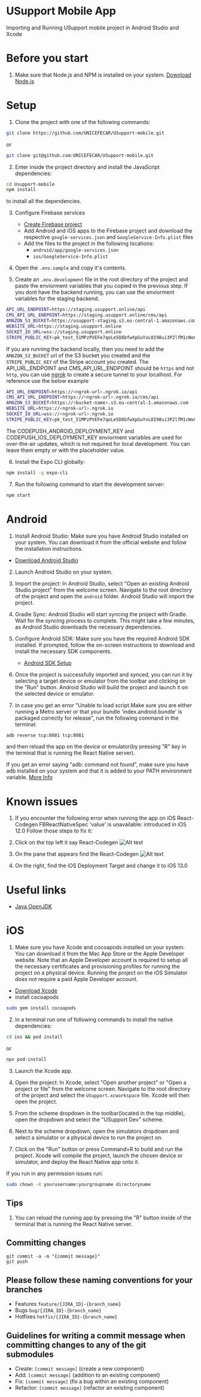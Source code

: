 # USupport Mobile App

Importing and Running USupport mobile project in Android Studio and Xcode

# Before you start

1. Make sure that Node.js and NPM is installed on your system.
   [Download Node.js](https://nodejs.org/en/download/)

# Setup

1. Clone the project with one of the following commands:

```sh
git clone https://github.com/UNICEFECAR/USupport-mobile.git
```

or

```sh
git clone git@github.com:UNICEFECAR/USupport-mobile.git
```

2. Enter inside the project directory and install the JavaScript dependencies:

```sh
cd Usupport-mobile
npm install
```

to install all the dependencies.

3. Configure Firebase services

   - [Create Firebase project](https://console.firebase.google.com/)
   - Add Android and iOS apps to the Firebase project and download the respective `google-services.json` and `GoogleService-Info.plist` files
   - Add the files to the project in the following locations:
     - `android/app/google-services.json`
     - `ios/GoogleService-Info.plist`

4. Open the `.env.sample` and copy it's contents.

5. Create an `.env.development` file in the root directory of the project and paste the enviorment variables that you copied in the previous step. If you dont have the backend running, you can use the enviorment variables for the staging backend.

```sh
API_URL_ENDPOINT=https://staging.usupport.online/api
CMS_API_URL_ENDPOINT=https://staging.usupport.online/cms/api
AMAZON_S3_BUCKET=https://usupport-staging.s3.eu-central-1.amazonaws.com
WEBSITE_URL=https://staging.usupport.online
SOCKET_IO_URL=wss://staging.usupport.online
STRIPE_PUBLIC_KEY=pk_test_51MPzPVEFe7qoLe5D8bfwXpGuYvL0I98ui3P2lfM1cWoG1b0oRU8GfXBzWnXMrivdRwR7gXXngkjiNxm85PXv4B1400jL8VhSUh
```

If you are running the backend locally, then you need to add the `AMAZON_S3_BUCKET` url of the S3 bucket you created and the `STRIPE_PUBLIC_KEY` of the Stripe account you created.
The API_URL_ENDPOINT and CMS_API_URL_ENDPOINT should be `https` and not `http`, you can use [ngrok](https://ngrok.com/) to create a secure tunnel to your localhost. For reference use the below example

```sh
API_URL_ENDPOINT=https://<ngrok-url>.ngrok.io/api
CMS_API_URL_ENDPOINT=https://<ngrok-url>.ngrok.io/cms/api
AMAZON_S3_BUCKET=https://<bucket-name>.s3.eu-central-1.amazonaws.com
WEBSITE_URL=https://<ngrok-url>.ngrok.io
SOCKET_IO_URL=wss://<ngrok-url>.ngrok.io
STRIPE_PUBLIC_KEY=pk_test_51MPzPVEFe7qoLe5D8bfwXpGuYvL0I98ui3P2lfM1cWoG1b0oRU8GfXBzWnXMrivdRwR7gXXngkjiNxm85PXv4B1400jL8VhSUh
```

The CODEPUSH_ANDROID_DEPLOYMENT_KEY and CODEPUSH_IOS_DEPLOYMENT_KEY enviorment variables are used for over-the-air updates, which is not required for local development. You can leave them empty or with the placeholder value.

6. Install the Expo CLI globally:

```sh
npm install -g expo-cli
```

7. Run the following command to start the development server:

```sh
npm start
```

# Android

1. Install Android Studio: Make sure you have Android Studio installed on your system. You can download it from the official website and follow the installation instructions.

- [Download Android Studio](https://developer.android.com/studio)

2. Launch Android Studio on your system.

3. Import the project: In Android Studio, select "Open an existing Android Studio project" from the welcome screen. Navigate to the root directory of the project and open the `android` folder. Android Studio will import the project.

4. Gradle Sync: Android Studio will start syncing the project with Gradle. Wait for the syncing process to complete. This might take a few minutes, as Android Studio downloads the necessary dependencies.

5. Configure Android SDK: Make sure you have the required Android SDK installed. If prompted, follow the on-screen instructions to download and install the necessary SDK components.

   - [Android SDK Setup](https://developer.android.com/studio/intro/update#sdk-manager)

6. Once the project is successfully imported and synced, you can run it by selecting a target device or emulator from the toolbar and clicking on the "Run" button. Android Studio will build the project and launch it on the selected device or emulator.

7. In case you get an error "Unable to load script.Make sure you are either running a Metro server or that your bundle 'index.android.bundle' is packaged correctly for release", run the following command in the terminal:

```sh
adb reverse tcp:8081 tcp:8081
```

and then reload the app on the device or emulator(by pressing "R" key in the terminal that is running the React Native server).

If you get an error saying "adb: command not found", make sure you have adb installed on your system and that it is added to your PATH environment variable. [More Info](https://medium.com/androiddevelopers/help-adb-is-not-found-93e9ed8a67ee)

# Known issues

1. If you encounter the following error when running the app on iOS
   React-Codegen
   FBReactNativeSpec
   'value' is unavailable:
   introduced in iOS 12.0
   Follow those steps to fix it:

1. Click on the top left it say React-Codegen
   ![Alt text](https://usupport-staging.s3.eu-central-1.amazonaws.com/xcode-codegen.jpeg)
1. On the pane that appears find the React-Codegen
   ![Alt text](https://usupport-staging.s3.eu-central-1.amazonaws.com/xcode-codegen2.jpeg)
1. On the right, find the iOS Deployment Target and change it to iOS 13.0

# Useful links

- [Java OpenJDK ](https://www.azul.com/downloads/?package=jdk#zulu)

# iOS

1. Make sure you have Xcode and cocoapods installed on your system. You can download it from the Mac App Store or the Apple Developer website. Note that an Apple Developer account is required to setup all the necessary certificates and provisioning profiles for running the project on a physical device. Running the project on the iOS Simulator does not require a paid Apple Developer account.

- [Download Xcode](https://developer.apple.com/xcode/)
- install cocoapods

```sh
sudo gem install cocoapods
```

2. In a terminal run one of following commands to install the native dependencies:

```sh
cd ios && pod install
```

or

```sh
npx pod-install
```

3. Launch the Xcode app.

4. Open the project: In Xcode, select "Open another project" or "Open a project or file" from the welcome screen. Navigate to the root directory of the project and select the `USupport.xcworkspace` file. Xcode will then open the project.

5. From the scheme dropdown in the toolbar(located in the top middle), open the dropdown and select the "USupport Dev" scheme.

6. Next to the scheme dropdown, open the simulators dropdown and select a simulator or a physical device to run the project on.

7. Click on the "Run" button or press Command+R to build and run the project. Xcode will compile the project, launch the chosen device or simulator, and deploy the React Native app onto it.

If you run in any permission issues run:

```sh
sudo chown -R yourusername:yourgroupname directoryname
```

## Tips

1. You can reload the running app by pressing the "R" button inside of the terminal that is running the React Native server.

## Committing changes

```
git commit -a -m "{commit message}"
git push
```

## Please follow these naming conventions for your branches

- Features `feature/{JIRA_ID}-{branch_name}`
- Bugs `bug/{JIRA_ID}-{branch_name}`
- Hotfixes `hotfix/{JIRA_ID}-{branch_name}`

## Guidelines for writing a commit message when committing changes to any of the git submodules

- Create: `[commit message]` (create a new component)
- Add: `[commit message]` (addition to an existing component)
- Fix: `[commit message]` (fix a bug within an existing component)
- Refactor: `[commit message]` (refactor an existing component)
